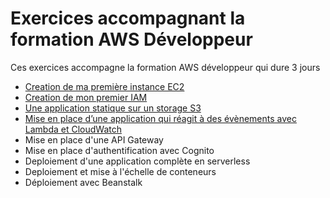 # Exercices accompagnant la formation AWS Développeur

Ces exercices accompagne la formation AWS développeur qui dure 3 jours

* [Creation de ma première instance EC2](https://github.com/vanessakovalsky/aws-training/blob/master/tp-first-ec2-instance/tp-first-ec2-instance.md)
* [Creation de mon premier IAM](https://github.com/vanessakovalsky/aws-training/blob/master/tp-iam-creation/tp-iam-creation.md)
* [Une application statique sur un storage S3](https://github.com/vanessakovalsky/aws-training/blob/master/tp-s3-storage/tp-s3-storage.md)
* [Mise en place d’une application qui réagit à des évènements avec Lambda et CloudWatch](https://github.com/vanessakovalsky/aws-training/blob/master/tp-application-event/tp-application-event.md)
* Mise en place d'une API Gateway
* Mise en place d'authentification avec Cognito
* Deploiement d'une application complète en serverless
* Deploiement et mise à l'échelle de conteneurs
* Déploiement avec Beanstalk